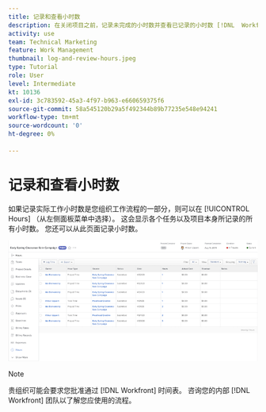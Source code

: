 ```yaml
---
title: 记录和查看小时数
description: 在关闭项目之前，记录未完成的小时数并查看已记录的小时数 [!DNL  Workfront].
activity: use
team: Technical Marketing
feature: Work Management
thumbnail: log-and-review-hours.jpeg
type: Tutorial
role: User
level: Intermediate
kt: 10136
exl-id: 3c783592-45a3-4f97-b963-e660659375f6
source-git-commit: 58a545120b29a5f492344b89b77235e548e94241
workflow-type: tm+mt
source-wordcount: '0'
ht-degree: 0%

---
```


# 记录和查看小时数

如果记录实际工作小时数是您组织工作流程的一部分，则可以在 [!UICONTROL Hours] （从左侧面板菜单中选择）。 这会显示各个任务以及项目本身所记录的所有小时数。 您还可以从此页面记录小时数。

![显示小时条目的“小时”页](assets/planner-fund-log-and-review-hours.png)

>[!NOTE]
>
>贵组织可能会要求您批准通过 [!DNL Workfront] 时间表。 咨询您的内部 [!DNL Workfront] 团队以了解您应使用的流程。

<!---
learn more url
Log time
--->
